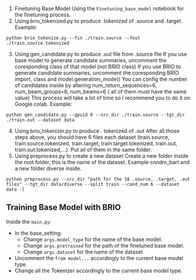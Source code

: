 1. Finetuning Base Model
  Using the `Finetuning_base_model` notebook for the finetuning process.
3. Using brio_tokenized.py to produce .tokenized of .source and .target. Example:
```console
python brio_tokenize.py --fin ./train.source --fout ./train.source.tokenized
```
3. Using gen_candidate.py to produce .out file from .source file If you use base model to generate candidate summaries, uncomment the coresponding class of that model (not BRIO class) If you use BRIO to generate candidate summaries, uncomment the coresponding BRIO import, class and model.generation_mode() You can config the number of candidates inside by altering num_return_sequences=6, num_beam_groups=6, num_beams=6 ( all of them must have the same value) This process will take a lot of time so I recommend you to do it on Google colab. Example:
```console
python gen_candidate.py --gpuid 0 --src_dir ./train.source --tgt_dir ./train.out --dataset data 
```
4. Using brio_tokenizer.py to produce . tokenized of .out
After all those steps above, you should have 6 files each dataset (train.source, train.source.tokenized, train.target, train.target.tokenized, train.out, train.out.tokenized,...). Put all of them in the same folder.
5. Using preprocess.py to create a new dataset
Create a new folder inside the root folder, this is the name of the dataset. Example cnndm_bart and a new folder diverse inside.
```console
python preprocess.py --src_dir "path for the 18 .source, .target, .out files" --tgt_dir data/diverse --split train --cand_num 6 --dataset data -l
```

## Training Base Model with BRIO
Inside the `main.py`:
  - In the base_setting: 
    + Change `args.model_type` for the name of the base model.
    + Change `args.pretrained` for the path of the finetuned base model.
    + Change `args.dataset` for the name of the dataset
  - Uncomment the `from model...` accordingly to the current base model type.
  - Change all the Tokenizer accordingly to the current base model type.
